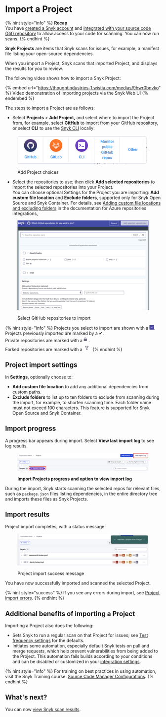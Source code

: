 # Import a Project

{% hint style="info" %}
**Recap**\
You have [created a Snyk account](create-or-log-in-to-a-snyk-account.md) and [integrated with your source code (Git) repository](set-up-an-integration.md) to allow access to your code for scanning. You can now run scans.
{% endhint %}

**Snyk Projects** are items that Snyk scans for issues, for example, a manifest file listing your open-source dependencies.

When you import a Project, Snyk scans that imported Project, and displays the results for you to review.

The following video shows how to import a Snyk Project:

{% embed url="https://thoughtindustries-1.wistia.com/medias/9hwr0bnvko" %}
Video demonstration of importing projects via the Snyk Web UI
{% endembed %}

The steps to import a Project are as follows:

* Select **Projects** > **Add Project,** and select where to import the Project from, for example, select **GitHub** to import from your GitHub repository, or select **CLI** to use the [Snyk CLI](../../snyk-cli/) locally:

<div align="left">

<figure><img src="../../.gitbook/assets/Screenshot 2023-10-20 at 15.23.55.png" alt="Add Project choices"><figcaption><p>Add Project choices</p></figcaption></figure>

</div>

* Select the repositories to use; then click **Add selected repositories** to import the selected repositories into your Project.\
  You can choose optional Settings for the Project you are importing: **Add custom file location** and **Exclude folders**, supported only for Snyk Open Source and Snyk Container. For details, see [Adding custom file locations and excluding folders](https://docs.snyk.io/integrations/git-repository-scm-integrations/snyk-azure-repositories-tfs-integration#adding-custom-file-locations-and-excluding-folders) in the documentation for Azure repositories integrations,

<figure><img src="../../.gitbook/assets/Screenshot 2023-10-20 at 15.20.49.png" alt="Select GitHub repositories to import"><figcaption><p>Select GitHub repositories to import</p></figcaption></figure>

{% hint style="info" %}
Projects you select to import are shown with a ![Check mark in check box](<../../.gitbook/assets/image (7) (2).png>).\
Projects previously imported are marked by a ✔.\
Private repositories are marked with a![Padlock](<../../.gitbook/assets/Screenshot 2023-05-11 at 23.05.30.png>).\
Forked repositories are marked with a ![Fork symbol](<../../.gitbook/assets/Screenshot 2023-05-11 at 23.15.46.png>)
{% endhint %}

## Project import settings

In **Settings**, optionally choose to:

* **Add custom file location** to add any additional dependencies from custom paths.
* **Exclude folders** to list up to ten folders to exclude from scanning during the import, for example, to shorten scanning time. Each folder name must not exceed 100 characters. This feature is supported for Snyk Open Source and Snyk Container.

## Import progress

A progress bar appears during import. Select **View last import log** to see log results.

<figure><img src="../../.gitbook/assets/Screenshot 2023-01-23 at 13.23.59.png" alt="Import Projects progress and option to view import log"><figcaption><p><strong>Import Projects progress and option to view import log</strong></p></figcaption></figure>

During the import, Snyk starts scanning the selected repos for relevant files, such as `package.json` files listing dependencies, in the entire directory tree and imports these files as Snyk Projects.

## Import results

Project import completes, with a status message:

<figure><img src="../../.gitbook/assets/Screenshot 2023-01-23 at 13.24.35.png" alt="Project import success message"><figcaption><p>Project import success message</p></figcaption></figure>

You have now successfully imported and scanned the selected Project.

{% hint style="success" %}
If you see any errors during import, see [Project import errors](https://support.snyk.io/hc/en-us/articles/360001373118).
{% endhint %}

## Additional benefits of importing a Project

Importing a Project also does the following:

* Sets Snyk to run a regular scan on that Project for issues; see [Test frequency settings](../../snyk-admin/manage-settings/usage-settings.md#test-frequency-settings) for the defaults.
* Initiates some automation, especially default Snyk tests on pull and merge requests, which help prevent vulnerabilities from being added to the Project. This automation fails builds according to your conditions and can be disabled or customized in your [integration settings](../../integrations/git-repository-scm-integrations/).

{% hint style="info" %}
For training on best practices in using automation, visit the Snyk Training course: [Source Code Manager Configurations](https://training.snyk.io/courses/source-code-manager-configurations).
{% endhint %}

## What's next?

You can now [view Snyk scan results](view-snyk-scan-results.md).
